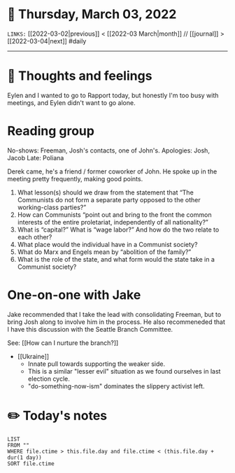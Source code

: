 # 📅 Thursday, March 03, 2022
`LINKS:` [[2022-03-02|previous]] < [[2022-03 March|month]] // [[journal]] > [[2022-03-04|next]] 
#daily

---
# 💭 Thoughts and feelings
Eylen and I wanted to go to Rapport today, but honestly I'm too busy with meetings, and Eylen didn't want to go alone. 

# Reading group
No-shows: Freeman, Josh's contacts, one of John's. 
Apologies: Josh, Jacob
Late: Poliana

Derek came, he's a friend / former coworker of John. He spoke up in the meeting pretty frequently, making good points. 

1. What lesson(s) should we draw from the statement that “The Communists do not form a separate party opposed to the other working-class parties?”
2. How can Communists “point out and bring to the front the common interests of the entire proletariat, independently of all nationality?”
3. What is “capital?” What is “wage labor?” And how do the two relate to each other?
4. What place would the individual have in a Communist society?
5. What do Marx and Engels mean by “abolition of the family?”
6. What is the role of the state, and what form would the state take in a Communist society?

# One-on-one with Jake
Jake recommended that I take the lead with consolidating Freeman, but to bring Josh along to involve him in the process. He also recommeneded that I have this discussion with the Seattle Branch Committee. 

See: [[How can I nurture the branch?]]
- [[Ukraine]]
	- Innate pull towards supporting the weaker side.
	- This is a similar "lesser evil" situation as we found ourselves in last election cycle.
	- "do-something-now-ism" dominates the slippery activist left. 

# ✏️ Today's notes
```dataview
LIST 
FROM ""
WHERE file.ctime > this.file.day and file.ctime < (this.file.day + dur(1 day))
SORT file.ctime
```
